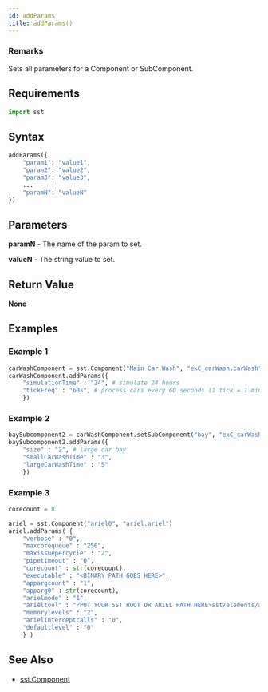 ```yaml
---
id: addParams
title: addParams()
---
```


### Remarks

Sets all parameters for a Component or SubComponent.

## Requirements

```python
import sst
```

## Syntax

```python
addParams({
    "param1": "value1",
    "param2": "value2",
    "param3": "value3",
    ...
    "paramN": "valueN"
})
```

## Parameters

**paramN** - The name of the param to set.

**valueN** - The string value to set.

## Return Value

**None**

## Examples

### Example 1
```python
carWashComponent = sst.Component("Main Car Wash", "exC_carWash.carWash")
carWashComponent.addParams({
	"simulationTime" : "24", # simulate 24 hours
	"tickFreq" : "60s", # process cars every 60 seconds (1 tick = 1 minute)
	})
```

### Example 2
```python
baySubcomponent2 = carWashComponent.setSubComponent("bay", "exC_carWash.bay", 2)
baySubcomponent2.addParams({
	"size" : "2", # large car bay
	"smallCarWashTime" : "3",
	"largeCarWashTime" : "5"
	})
```

### Example 3
```python
corecount = 8

ariel = sst.Component("ariel0", "ariel.ariel")
ariel.addParams( {
	"verbose" : "0",
	"maxcorequeue" : "256",
 	"maxissuepercycle" : "2",
 	"pipetimeout" : "0",
	"corecount" : str(corecount),
 	"executable" : "<BINARY PATH GOES HERE>",
	"appargcount" : "1",
	"apparg0" : str(corecount),
 	"arielmode" : "1",
 	"arieltool" : "<PUT YOUR SST ROOT OR ARIEL PATH HERE>sst/elements/ariel/tool/arieltool.so",
 	"memorylevels" : "2",
	"arielinterceptcalls" : "0", 
	"defaultlevel" : "0"
	} )
```

## See Also

- [sst.Component](projectDriver/sst/component.md)